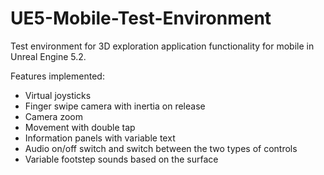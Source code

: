 # UE5-Mobile-Test-Environment

Test environment for 3D exploration application functionality for mobile in Unreal Engine 5.2.

Features implemented:
- Virtual joysticks
- Finger swipe camera with inertia on release
- Camera zoom
- Movement with double tap
- Information panels with variable text
- Audio on/off switch and switch between the two types of controls
- Variable footstep sounds based on the surface
